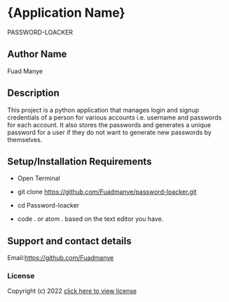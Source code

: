 # {Application Name}
PASSWORD-LOACKER

## Author Name
Fuad Manye

## Description
This project is a python application that manages login and signup credentials of a person for various accounts i.e. username and passwords for each account. It also stores the passwords and generates a unique password for a user if they do not want to generate new passwords by themselves.



## Setup/Installation Requirements
* Open Terminal

* git clone https://github.com/Fuadmanye/password-loacker.git

* cd Password-loacker

* code . or atom . based on the text editor you have.


## Support and contact details
Email:https://github.com/Fuadmanye
### License
Copyright (c) 2022 [click here to view license](LICENSE)
